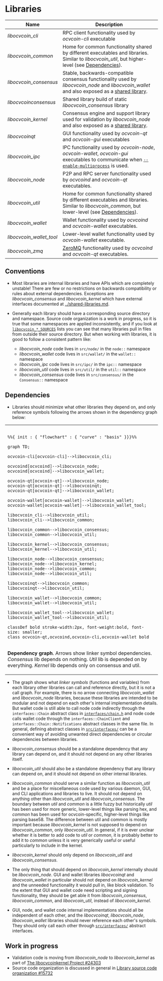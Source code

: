 # Libraries

| Name                     | Description |
|--------------------------|-------------|
| *libocvcoin_cli*         | RPC client functionality used by *ocvcoin-cli* executable |
| *libocvcoin_common*      | Home for common functionality shared by different executables and libraries. Similar to *libocvcoin_util*, but higher-level (see [Dependencies](#dependencies)). |
| *libocvcoin_consensus*   | Stable, backwards-compatible consensus functionality used by *libocvcoin_node* and *libocvcoin_wallet* and also exposed as a [shared library](../shared-libraries.md). |
| *libocvcoinconsensus*    | Shared library build of static *libocvcoin_consensus* library |
| *libocvcoin_kernel*      | Consensus engine and support library used for validation by *libocvcoin_node* and also exposed as a [shared library](../shared-libraries.md). |
| *libocvcoinqt*           | GUI functionality used by *ocvcoin-qt* and *ocvcoin-gui* executables |
| *libocvcoin_ipc*         | IPC functionality used by *ocvcoin-node*, *ocvcoin-wallet*, *ocvcoin-gui* executables to communicate when [`--enable-multiprocess`](multiprocess.md) is used. |
| *libocvcoin_node*        | P2P and RPC server functionality used by *ocvcoind* and *ocvcoin-qt* executables. |
| *libocvcoin_util*        | Home for common functionality shared by different executables and libraries. Similar to *libocvcoin_common*, but lower-level (see [Dependencies](#dependencies)). |
| *libocvcoin_wallet*      | Wallet functionality used by *ocvcoind* and *ocvcoin-wallet* executables. |
| *libocvcoin_wallet_tool* | Lower-level wallet functionality used by *ocvcoin-wallet* executable. |
| *libocvcoin_zmq*         | [ZeroMQ](../zmq.md) functionality used by *ocvcoind* and *ocvcoin-qt* executables. |

## Conventions

- Most libraries are internal libraries and have APIs which are completely unstable! There are few or no restrictions on backwards compatibility or rules about external dependencies. Exceptions are *libocvcoin_consensus* and *libocvcoin_kernel* which have external interfaces documented at [../shared-libraries.md](../shared-libraries.md).

- Generally each library should have a corresponding source directory and namespace. Source code organization is a work in progress, so it is true that some namespaces are applied inconsistently, and if you look at [`libocvcoin_*_SOURCES`](../../src/Makefile.am) lists you can see that many libraries pull in files from outside their source directory. But when working with libraries, it is good to follow a consistent pattern like:

  - *libocvcoin_node* code lives in `src/node/` in the `node::` namespace
  - *libocvcoin_wallet* code lives in `src/wallet/` in the `wallet::` namespace
  - *libocvcoin_ipc* code lives in `src/ipc/` in the `ipc::` namespace
  - *libocvcoin_util* code lives in `src/util/` in the `util::` namespace
  - *libocvcoin_consensus* code lives in `src/consensus/` in the `Consensus::` namespace

## Dependencies

- Libraries should minimize what other libraries they depend on, and only reference symbols following the arrows shown in the dependency graph below:

<table><tr><td>

```mermaid

%%{ init : { "flowchart" : { "curve" : "basis" }}}%%

graph TD;

ocvcoin-cli[ocvcoin-cli]-->libocvcoin_cli;

ocvcoind[ocvcoind]-->libocvcoin_node;
ocvcoind[ocvcoind]-->libocvcoin_wallet;

ocvcoin-qt[ocvcoin-qt]-->libocvcoin_node;
ocvcoin-qt[ocvcoin-qt]-->libocvcoinqt;
ocvcoin-qt[ocvcoin-qt]-->libocvcoin_wallet;

ocvcoin-wallet[ocvcoin-wallet]-->libocvcoin_wallet;
ocvcoin-wallet[ocvcoin-wallet]-->libocvcoin_wallet_tool;

libocvcoin_cli-->libocvcoin_util;
libocvcoin_cli-->libocvcoin_common;

libocvcoin_common-->libocvcoin_consensus;
libocvcoin_common-->libocvcoin_util;

libocvcoin_kernel-->libocvcoin_consensus;
libocvcoin_kernel-->libocvcoin_util;

libocvcoin_node-->libocvcoin_consensus;
libocvcoin_node-->libocvcoin_kernel;
libocvcoin_node-->libocvcoin_common;
libocvcoin_node-->libocvcoin_util;

libocvcoinqt-->libocvcoin_common;
libocvcoinqt-->libocvcoin_util;

libocvcoin_wallet-->libocvcoin_common;
libocvcoin_wallet-->libocvcoin_util;

libocvcoin_wallet_tool-->libocvcoin_wallet;
libocvcoin_wallet_tool-->libocvcoin_util;

classDef bold stroke-width:2px, font-weight:bold, font-size: smaller;
class ocvcoin-qt,ocvcoind,ocvcoin-cli,ocvcoin-wallet bold
```
</td></tr><tr><td>

**Dependency graph**. Arrows show linker symbol dependencies. *Consensus* lib depends on nothing. *Util* lib is depended on by everything. *Kernel* lib depends only on consensus and util.

</td></tr></table>

- The graph shows what _linker symbols_ (functions and variables) from each library other libraries can call and reference directly, but it is not a call graph. For example, there is no arrow connecting *libocvcoin_wallet* and *libocvcoin_node* libraries, because these libraries are intended to be modular and not depend on each other's internal implementation details. But wallet code is still able to call node code indirectly through the `interfaces::Chain` abstract class in [`interfaces/chain.h`](../../src/interfaces/chain.h) and node code calls wallet code through the `interfaces::ChainClient` and `interfaces::Chain::Notifications` abstract classes in the same file. In general, defining abstract classes in [`src/interfaces/`](../../src/interfaces/) can be a convenient way of avoiding unwanted direct dependencies or circular dependencies between libraries.

- *libocvcoin_consensus* should be a standalone dependency that any library can depend on, and it should not depend on any other libraries itself.

- *libocvcoin_util* should also be a standalone dependency that any library can depend on, and it should not depend on other internal libraries.

- *libocvcoin_common* should serve a similar function as *libocvcoin_util* and be a place for miscellaneous code used by various daemon, GUI, and CLI applications and libraries to live. It should not depend on anything other than *libocvcoin_util* and *libocvcoin_consensus*. The boundary between _util_ and _common_ is a little fuzzy but historically _util_ has been used for more generic, lower-level things like parsing hex, and _common_ has been used for ocvcoin-specific, higher-level things like parsing base58. The difference between util and common is mostly important because *libocvcoin_kernel* is not supposed to depend on *libocvcoin_common*, only *libocvcoin_util*. In general, if it is ever unclear whether it is better to add code to *util* or *common*, it is probably better to add it to *common* unless it is very generically useful or useful particularly to include in the kernel.


- *libocvcoin_kernel* should only depend on *libocvcoin_util* and *libocvcoin_consensus*.

- The only thing that should depend on *libocvcoin_kernel* internally should be *libocvcoin_node*. GUI and wallet libraries *libocvcoinqt* and *libocvcoin_wallet* in particular should not depend on *libocvcoin_kernel* and the unneeded functionality it would pull in, like block validation. To the extent that GUI and wallet code need scripting and signing functionality, they should be get able it from *libocvcoin_consensus*, *libocvcoin_common*, and *libocvcoin_util*, instead of *libocvcoin_kernel*.

- GUI, node, and wallet code internal implementations should all be independent of each other, and the *libocvcoinqt*, *libocvcoin_node*, *libocvcoin_wallet* libraries should never reference each other's symbols. They should only call each other through [`src/interfaces/`](`../../src/interfaces/`) abstract interfaces.

## Work in progress

- Validation code is moving from *libocvcoin_node* to *libocvcoin_kernel* as part of [The libocvcoinkernel Project #24303](https://github.com/ocvcoin/ocvcoin/issues/24303)
- Source code organization is discussed in general in [Library source code organization #15732](https://github.com/ocvcoin/ocvcoin/issues/15732)
